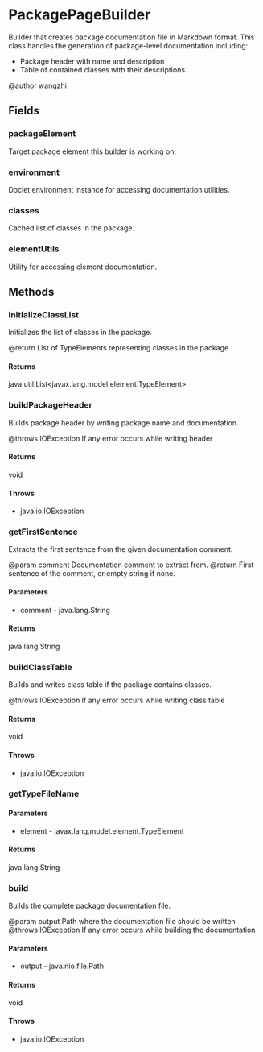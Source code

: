 # PackagePageBuilder
 Builder that creates package documentation file in Markdown format.
 This class handles the generation of package-level documentation including:
 - Package header with name and description
 - Table of contained classes with their descriptions
 
 @author wangzhi

## Fields
### packageElement
Target package element this builder is working on. 
### environment
Doclet environment instance for accessing documentation utilities. 
### classes
Cached list of classes in the package. 
### elementUtils
Utility for accessing element documentation. 
## Methods
### initializeClassList
 Initializes the list of classes in the package.
 
 @return List of TypeElements representing classes in the package

#### Returns
java.util.List<javax.lang.model.element.TypeElement>
### buildPackageHeader
 Builds package header by writing package name and documentation.
 
 @throws IOException If any error occurs while writing header

#### Returns
void
#### Throws
* java.io.IOException
### getFirstSentence
 Extracts the first sentence from the given documentation comment.
 
 @param comment Documentation comment to extract from.
 @return First sentence of the comment, or empty string if none.

#### Parameters
* comment - java.lang.String
#### Returns
java.lang.String
### buildClassTable
 Builds and writes class table if the package contains classes.
 
 @throws IOException If any error occurs while writing class table

#### Returns
void
#### Throws
* java.io.IOException
### getTypeFileName
#### Parameters
* element - javax.lang.model.element.TypeElement
#### Returns
java.lang.String
### build

 Builds the complete package documentation file.

 @param output Path where the documentation file should be written
 @throws IOException If any error occurs while building the documentation

#### Parameters
* output - java.nio.file.Path
#### Returns
void
#### Throws
* java.io.IOException
